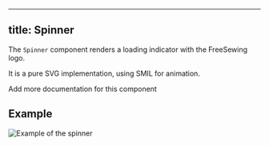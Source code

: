***

## title: Spinner

The `Spinner` component renders a loading indicator with the FreeSewing logo.

It is a pure SVG implementation, using SMIL for animation.

<Fixme> Add more documentation for this component </Fixme>

## Example

![Example of the spinner](example.svg)
